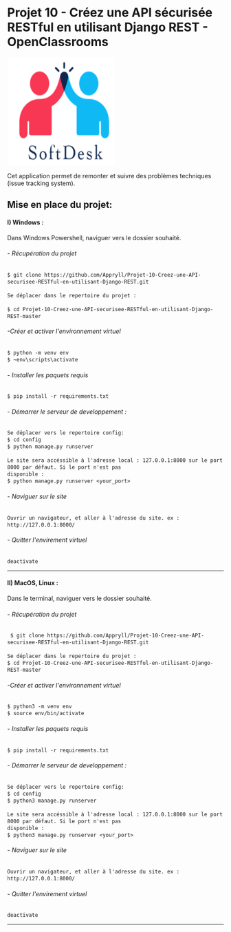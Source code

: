 # Projet 10 - Créez une API sécurisée RESTful en utilisant Django REST - OpenClassrooms

<img src="img/logoSoftDesk.png" width="250" height="250">

Cet application permet de remonter et suivre des problèmes techniques (issue tracking system).

## Mise en place du projet: 

#### I) Windows :
Dans Windows Powershell, naviguer vers le dossier souhaité.

###### - Récupération du projet

    $ git clone https://github.com/Appryll/Projet-10-Creez-une-API-securisee-RESTful-en-utilisant-Django-REST.git

    Se déplacer dans le repertoire du projet :

    $ cd Projet-10-Creez-une-API-securisee-RESTful-en-utilisant-Django-REST-master

###### -Créer et activer l'environnement virtuel 
    $ python -m venv env 
    $ ~env\scripts\activate
    
###### - Installer les paquets requis
    $ pip install -r requirements.txt

###### - Démarrer le serveur de developpement :
    Se déplacer vers le repertoire config: 
    $ cd config
    $ python manage.py runserver

    Le site sera accéssible à l'adresse local : 127.0.0.1:8000 sur le port 8000 par défaut. Si le port n'est pas 
    disponible :
    $ python manage.py runserver <your_port>

###### - Naviguer sur le site
    Ouvrir un navigateur, et aller à l'adresse du site. ex : http://127.0.0.1:8000/

###### - Quitter l'envirement virtuel
    deactivate

-----
#### II) MacOS, Linux :
Dans le terminal, naviguer vers le dossier souhaité.

###### - Récupération du projet
     $ git clone https://github.com/Appryll/Projet-10-Creez-une-API-securisee-RESTful-en-utilisant-Django-REST.git

    Se déplacer dans le repertoire du projet :
    $ cd Projet-10-Creez-une-API-securisee-RESTful-en-utilisant-Django-REST-master

###### -Créer et activer l'environnement virtuel
    $ python3 -m venv env 
    $ source env/bin/activate
    
###### - Installer les paquets requis
    $ pip install -r requirements.txt

###### - Démarrer le serveur de developpement :
    Se déplacer vers le repertoire config: 
    $ cd config
    $ python3 manage.py runserver

    Le site sera accéssible à l'adresse local : 127.0.0.1:8000 sur le port 8000 par défaut. Si le port n'est pas 
    disponible :
    $ python3 manage.py runserver <your_port>

###### - Naviguer sur le site
    Ouvrir un navigateur, et aller à l'adresse du site. ex : http://127.0.0.1:8000/

###### - Quitter l'envirement virtuel
    deactivate

------------------------------------------------------------------------------------------------------------------------

